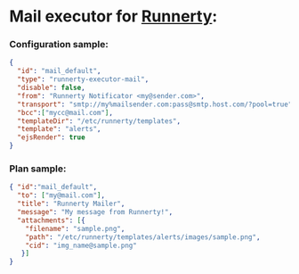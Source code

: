 # Mail executor for [Runnerty]:

### Configuration sample:
```json
{
  "id": "mail_default",
  "type": "runnerty-executor-mail",
  "disable": false,
  "from": "Runnerty Notificator <my@sender.com>",
  "transport": "smtp://my%mailsender.com:pass@smtp.host.com/?pool=true",
  "bcc":["mycc@mail.com"],
  "templateDir": "/etc/runnerty/templates",
  "template": "alerts",
  "ejsRender": true
}
```

### Plan sample:
```json
{ "id":"mail_default",  
  "to": ["my@mail.com"],
  "title": "Runnerty Mailer",
  "message": "My message from Runnerty!",
  "attachments": [{
    "filename": "sample.png",
    "path": "/etc/runnerty/templates/alerts/images/sample.png",
    "cid": "img_name@sample.png"
   }]
}
```


[Runnerty]: http://www.runnerty.io